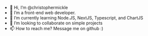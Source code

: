 - 👋 Hi, I’m @christophermickle
- 👀 I’m a front-end web developer. 
- 🌱 I’m currently learning Node.JS, NextJS, Typescript, and ChartJS
- 💞️ I’m looking to collaborate on simple projects 
- 📫 How to reach me?  Message me on github :)

<!---
christophermickle/christophermickle is a ✨ special ✨ repository because its `README.md` (this file) appears on your GitHub profile.
You can click the Preview link to take a look at your changes.
--->
